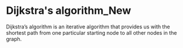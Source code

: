 # Dijkstra's algorithm_New
Dijkstra’s algorithm is an iterative algorithm that provides us with the shortest path from one particular starting node to all other nodes in the graph.
